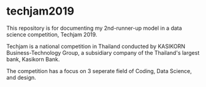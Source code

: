 # techjam2019
This repository is for documenting my 2nd-runner-up model in a data science competition, Techjam 2019.

Techjam is a national competition in Thailand conducted by KASIKORN Business-Technology Group, 
a subsidiary company of the Thailand's largest bank, Kasikorn Bank.

The competition has a focus on 3 seperate field of Coding, Data Science, and design. 
